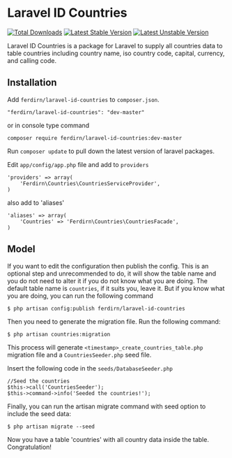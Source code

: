 # Laravel ID Countries

[![Total Downloads](https://poser.pugx.org/ferdirn/laravel-id-countries/downloads.svg)](https://packagist.org/packages/ferdirn/laravel-id-countries)
[![Latest Stable Version](https://poser.pugx.org/ferdirn/laravel-id-countries/v/stable.svg)](https://packagist.org/packages/ferdirn/laravel-id-countries)
[![Latest Unstable Version](https://poser.pugx.org/ferdirn/laravel-id-countries/v/unstable.svg)](https://packagist.org/packages/ferdirn/laravel-id-countries)

Laravel ID Countries is a package for Laravel to supply all countries data to table countries including country name, iso country code, capital, currency, and calling code.


## Installation

Add `ferdirn/laravel-id-countries` to `composer.json`.

    "ferdirn/laravel-id-countries": "dev-master"

or in console type command

    composer require ferdirn/laravel-id-countries:dev-master

Run `composer update` to pull down the latest version of laravel packages.

Edit `app/config/app.php` file and add to `providers`

    'providers' => array(
        'Ferdirn\Countries\CountriesServiceProvider',
    )

also add to 'aliases'

    'aliases' => array(
        'Countries' => 'Ferdirn\Countries\CountriesFacade',
    )


## Model

If you want to edit the configuration then publish the config. This is an optional step and unrecommended to do, it will show the table name and you do not need to alter it if you do not know what you are doing. The default table name is `countries`, if it suits you, leave it. But if you know what you are doing, you can run the following command

    $ php artisan config:publish ferdirn/laravel-id-countries


Then you need to generate the migration file. Run the following command:

    $ php artisan countries:migration

This process will generate `<timestamp>_create_countries_table.php` migration file and a `CountriesSeeder.php` seed file.

Insert the following code in the `seeds/DatabaseSeeder.php`

    //Seed the countries
    $this->call('CountriesSeeder');
    $this->command->info('Seeded the countries!');

Finally, you can run the artisan migrate command with seed option to include the seed data:

    $ php artisan migrate --seed

Now you have a table 'countries' with all country data inside the table. Congratulation!